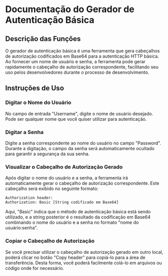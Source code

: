 # Documentação do Gerador de Autenticação Básica

## Descrição das Funções

O gerador de autenticação básica é uma ferramenta que gera cabeçalhos de autorização codificados em Base64 para a autenticação HTTP básica. Ao fornecer um nome de usuário e senha, a ferramenta pode gerar rapidamente o cabeçalho de autorização correspondente, facilitando seu uso pelos desenvolvedores durante o processo de desenvolvimento.

## Instruções de Uso

### Digitar o Nome do Usuário

No campo de entrada "Username", digite o nome de usuário desejado. Pode ser qualquer nome que você quiser utilizar para autenticação.

### Digitar a Senha

Digite a senha correspondente ao nome do usuário no campo "Password". Durante a digitação, o campo da senha será automaticamente ocultado para garantir a segurança da sua senha.

### Visualizar o Cabeçalho de Autorização Gerado

Após digitar o nome do usuário e a senha, a ferramenta irá automaticamente gerar o cabeçalho de autorização correspondente. Este cabeçalho será exibido no seguinte formato:

```
Authorization header:
Authorization: Basic [String codificado em Base64]
```

Aqui, "Basic" indica que o método de autenticação básica está sendo utilizado, e a string posterior é o resultado da codificação em Base64 combinando o nome do usuário e a senha no formato "nome do usuário:senha".

### Copiar o Cabeçalho de Autorização

Se você precisar utilizar o cabeçalho de autorização gerado em outro local, poderá clicar no botão "Copy header" para copiá-lo para a área de transferência. Desta forma, você poderá facilmente colá-lo em arquivos ou código onde for necessário.